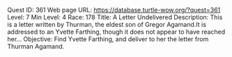 Quest ID: 361
Web page URL: https://database.turtle-wow.org/?quest=361
Level: 7
Min Level: 4
Race: 178
Title: A Letter Undelivered
Description: This is a letter written by Thurman, the eldest son of Gregor Agamand.It is addressed to an Yvette Farthing, though it does not appear to have reached her...
Objective: Find Yvette Farthing, and deliver to her the letter from Thurman Agamand.
